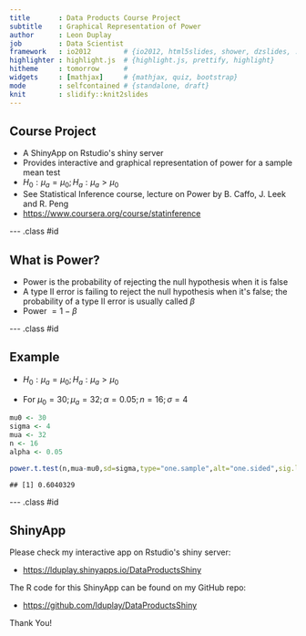 ```yaml
---
title       : Data Products Course Project
subtitle    : Graphical Representation of Power
author      : Leon Duplay
job         : Data Scientist
framework   : io2012        # {io2012, html5slides, shower, dzslides, ...}
highlighter : highlight.js  # {highlight.js, prettify, highlight}
hitheme     : tomorrow      # 
widgets     : [mathjax]     # {mathjax, quiz, bootstrap}
mode        : selfcontained # {standalone, draft}
knit        : slidify::knit2slides
---
```


## Course Project

* A ShinyApp on Rstudio's shiny server
* Provides interactive and graphical representation of power for a sample mean test
* $H_{0}: \mu_{a} = \mu_{0} ; H_{a}: \mu_{a} > \mu_{0}$
* See Statistical Inference course, lecture on Power by B. Caffo, J. Leek and R. Peng
* https://www.coursera.org/course/statinference

--- .class #id 

## What is Power?

* Power is the probability of rejecting the null hypothesis when it is false
* A type II error is failing to reject the null hypothesis
when it's false; the probability of a type II error is usually called $\beta$
* Power $= 1 - \beta$

--- .class #id 

## Example

* $H_{0}: \mu_{a} = \mu_{0} ; H_{a}: \mu_{a} > \mu_{0}$
 
* For $\mu_{0} = 30 ; \mu_{a} = 32 ; \alpha = 0.05 ; n = 16 ; \sigma = 4$


```r
mu0 <- 30
sigma <- 4
mua <- 32
n <- 16
alpha <- 0.05

power.t.test(n,mua-mu0,sd=sigma,type="one.sample",alt="one.sided",sig.level = alpha)$power
```

```
## [1] 0.6040329
```

--- .class #id 

## ShinyApp

Please check my interactive app on Rstudio's shiny server:
* https://lduplay.shinyapps.io/DataProductsShiny

The R code for this ShinyApp can be found on my GitHub repo:
* https://github.com/lduplay/DataProductsShiny

Thank You!




